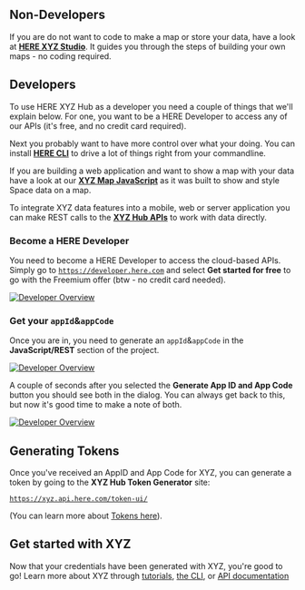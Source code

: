 
## Non-Developers

If you are do not want to code to make a map or store your data, have a look at **[HERE XYZ Studio](studio/index.md)**. It guides you through the steps of building your own maps - no coding required.

## Developers

To use HERE XYZ Hub as a developer you need a couple of things that we'll explain below. For one, you want to be a HERE Developer to access any of our APIs (it's free, and no credit card required).

Next you probably want to have more control over what your doing. You can install
**[HERE CLI](cli/index.md)** to drive a lot of things right from your commandline.

If you are building a web application and want to show a map with your data have a look at our
**[XYZ Map JavaScript](ui/index.md)** as it was built to show and style Space data on a map.

To integrate XYZ data features into a mobile, web or server application you can make
REST calls to the **[XYZ Hub APIs](api/index.md)** to work with data directly.


### Become a HERE Developer

You need to become a HERE Developer to access the cloud-based APIs. Simply go to
[`https://developer.here.com`](https://developer.here.com) and select **Get started for free** to
go with the Freemium offer (btw - no credit card needed).

[![Developer Overview](assets/images/start-developer.png)](assets/images/start-developer.png)


### Get your `appId`&`appCode`

Once you are in, you need to generate an `appId`&`appCode` in the **JavaScript/REST** section of the
project.

[![Developer Overview](assets/images/start-generate-appid.png)](assets/images/start-generate-appid.png)

A couple of seconds after you selected the **Generate App ID and App Code** button you should see both
in the dialog. You can always get back to this, but now it's good time to make a note of both.

[![Developer Overview](assets/images/start-get-appid.png)](assets/images/start-get-appid.png)


## Generating Tokens

Once you've received an AppID and App Code for XYZ, you can generate a token by going to the **XYZ Hub Token Generator** site:

[`https://xyz.api.here.com/token-ui/`](https://xyz.api.here.com/token-ui/)

(You can learn more about [Tokens here](api/getting-token.md)).

## Get started with XYZ

Now that your credentials have been generated with XYZ, you're good to go! Learn more about XYZ through [tutorials](https://developer.here.com/tutorials?category=HERE%2BXYZ), [the CLI](tools/index.md), or [API documentation](api/index.md)
